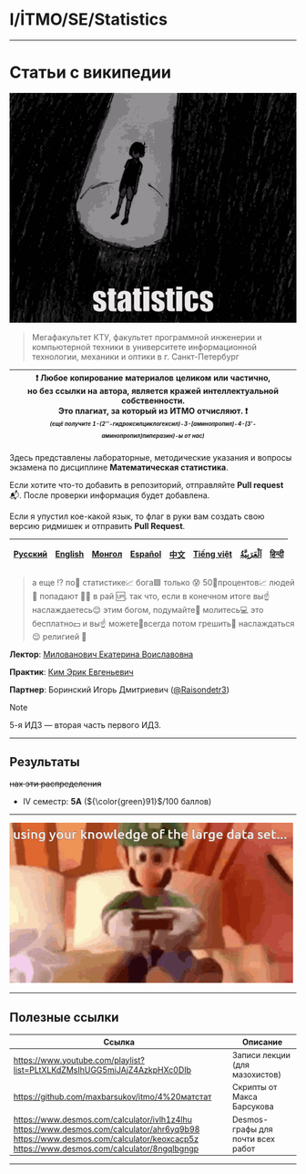 # I/İTMO/SE/Statistics

---

# Статьи с википедии
![statistics](/img/gifs/statistics-omori.gif)
> Мегафакультет КТУ, факультет программной инженерии и компьютерной техники в университете информационной технологии, механики и оптики в г. Санкт-Петербург

| :exclamation: <b>Любое копирование материалов целиком или частично,<br>но без ссылки на автора, является кражей интеллектуальной собственности.<br>Это плагиат, за который из ИТМО отчисляют.</b> :exclamation:<br><sub><sup><i>(ещё получите 1-(2’’-гидроксилциклогексил)-3-[аминопропил]-4-[3’-аминопропил]пиперазин)-ы от нас)</sup></sub></b> |
|---------------------------------------------------------------------------------------------------------------------------------------------------------------------------------------------------------------------------------------------------------------------------------------------------------------------------------------------------|
Здесь представлены лабораторные, методические указания и вопросы экзамена по дисциплине **Математическая статистика**.

Если хотите что-то добавить в репозиторий, отправляйте **Pull request** :mailbox_with_mail:. После проверки информация будет добавлена.

Если я упустил кое-какой язык, то флаг в руки вам создать свою версию ридмишек и отправить **Pull Request**.

| [<strong>Русский</strong>](https://github.com/XVIIStarPlatinum/itmo/blob/master/Software%20Engineering/README.md) | [<strong>English</strong>](https://github.com/XVIIStarPlatinum/itmo/blob/master/Software%20Engineering/.docs/README_EN.md) | [<strong>Монгол</strong>](https://github.com/XVIIStarPlatinum/itmo/blob/master/Software%20Engineering/.docs/README_MN.md) | [<strong>Español</strong>](https://github.com/XVIIStarPlatinum/itmo/blob/master/Software%20Engineering/.docs/README_ES.md) | [<strong>中文</strong>](https://github.com/XVIIStarPlatinum/itmo/blob/master/Software%20Engineering/.docs/README_CN.md) | [<strong>Tiếng việt</strong>](https://github.com/XVIIStarPlatinum/itmo/blob/master/Software%20Engineering/.docs/README_VN.md) | [<strong><p dir="rtl" lang="ar">اَلْعَرَبِيَّةُ</p></strong>](https://github.com/XVIIStarPlatinum/itmo/blob/master/Software%20Engineering/.docs/README_AR.md) | [<strong>हिन्दी</strong>](https://github.com/XVIIStarPlatinum/itmo/blob/master/Software%20Engineering/.docs/README_IN.md) |
|-------------------------------------------------------------------------------------------------------------------|----------------------------------------------------------------------------------------------------------------------------|---------------------------------------------------------------------------------------------------------------------------|----------------------------------------------------------------------------------------------------------------------------|-----------------------------------------------------------------------------------------------------------------------|-------------------------------------------------------------------------------------------------------------------------------|---------------------------------------------------------------------------------------------------------------------------------------------------------------|---------------------------------------------------------------------------------------------------------------------------|
> а еще ⁉️ по🧐 статистике📈 бога🟩 только 😰 50🤏процентов📈 людей 🤼 попадают 🚶🏻 в рай 🆙. так что, если в конечном итоге вы☝️ наслаждаетесь😌 этим богом, подумайте🤔 молитесь💻 это бесплатно💵 и вы☝️ можете🥫всегда потом грешить🧐 наслаждаться😌 религией 🙏

**Лектор**: [Милованович Екатерина Воиславовна](https://my.itmo.ru/persons/106026)

**Практик**: [Ким Эрик Евгеньевич](https://t.me/ricskrt)

**Партнер**: Боринский Игорь Дмитриевич ([@Raisondetr3](https://github.com/Raisondetr3))
> [!NOTE]
> 5-я ИДЗ — вторая часть первого ИДЗ.
---
## Результаты
<s>нах эти распределения</s>
- IV семестр: **5A** (${\color{green}91}$/100 баллов)
---
![dataset](/img/gifs/large-data-set-maths-a-level.gif)

---
## Полезные ссылки <a name="links"></a>
| Ссылка                                                                                                                                                                                       | Описание                          |
|----------------------------------------------------------------------------------------------------------------------------------------------------------------------------------------------|-----------------------------------|
| https://www.youtube.com/playlist?list=PLtXLKdZMsIhUGG5miJAjZ4AzkpHXc0DIb                                                                                                                     | Записи лекции (для мазохистов)    |
| https://github.com/maxbarsukov/itmo/4%20матстат                                                                                                                                              | Скрипты от Макса Барсукова        |
| https://www.desmos.com/calculator/ivlh1z4lhu<br>https://www.desmos.com/calculator/ahr6yq9b98<br>https://www.desmos.com/calculator/keoxcacp5z<br>https://www.desmos.com/calculator/8ngqlbgngp | Desmos-графы для почти всех работ |

---